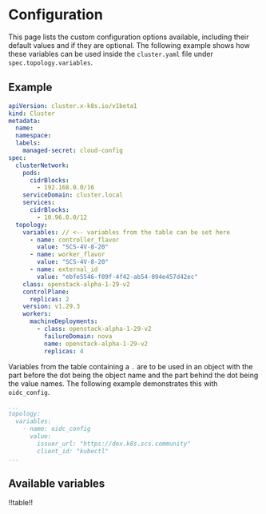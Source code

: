 # Configuration

This page lists the custom configuration options available, including their default values and if they are optional. The following example shows how these variables can be used inside the `cluster.yaml` file under `spec.topology.variables`.

## Example

```yaml
apiVersion: cluster.x-k8s.io/v1beta1
kind: Cluster
metadata:
  name:
  namespace:
  labels:
    managed-secret: cloud-config
spec:
  clusterNetwork:
    pods:
      cidrBlocks:
        - 192.168.0.0/16
    serviceDomain: cluster.local
    services:
      cidrBlocks:
        - 10.96.0.0/12
  topology:
    variables: // <-- variables from the table can be set here
      - name: controller_flavor
        value: "SCS-4V-8-20"
      - name: worker_flavor
        value: "SCS-4V-8-20"
      - name: external_id
        value: "ebfe5546-f09f-4f42-ab54-094e457d42ec"
    class: openstack-alpha-1-29-v2
    controlPlane:
      replicas: 2
    version: v1.29.3
    workers:
      machineDeployments:
        - class: openstack-alpha-1-29-v2
          failureDomain: nova
          name: openstack-alpha-1-29-v2
          replicas: 4
```

Variables from the table containing a `.` are to be used in an object with the part before the dot being the object name and the part behind the dot being the value names. The following example demonstrates this with `oidc_config`.

```yaml
...
topology:
  variables:
    - name: oidc_config
      value:
        issuer_url: "https://dex.k8s.scs.community"
        client_id: "kubectl"
...
```

## Available variables

!!table!!